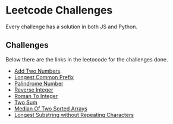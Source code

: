 # Leetcode Challenges

Every challenge has a solution in both JS and Python.

## Challenges

Below there are the links in the leetocode for the challenges done.

- [Add Two Numbers](https://leetcode.com/problems/add-two-numbers/).
- [Longest Common Prefix](https://leetcode.com/problems/longest-common-prefix/)
- [Palindrome Number](https://leetcode.com/problems/palindrome-number/)
- [Reverse Integer](https://leetcode.com/problems/reverse-integer/)
- [Roman To Integer](https://leetcode.com/problems/roman-to-integer/)
- [Two Sum](https://leetcode.com/problems/two-sum/)
- [Median Of Two Sorted Arrays](https://leetcode.com/problems/median-of-two-sorted-arrays/)
- [Longest Substring without Repeating Characters](https://leetcode.com/problems/longest-substring-without-repeating-characters/)